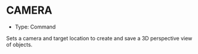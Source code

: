# CAMERA

- Type: Command

Sets a camera and target location to create and save a 3D perspective view of objects.
